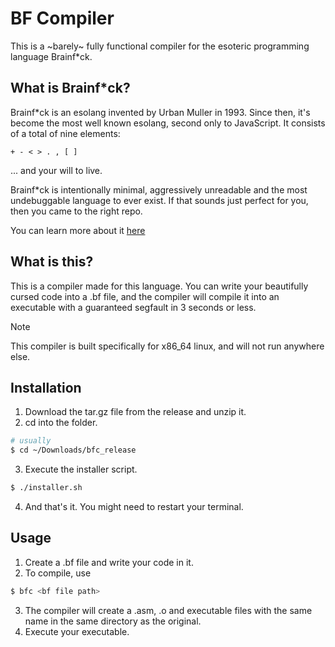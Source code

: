 # BF Compiler
This is a ~barely~ fully functional compiler for the esoteric programming language Brainf\*ck.

## What is Brainf\*ck?
Brainf\*ck is an esolang invented by Urban Muller in 1993. Since then, it's become the most well known esolang, second only to JavaScript.
It consists of a total of nine elements:
```
+ - < > . , [ ]
```
... and your will to live.

Brainf\*ck is intentionally minimal, aggressively unreadable and the most undebuggable language to ever exist.
If that sounds just perfect for you, then you came to the right repo.

You can learn more about it [here](https://esolangs.org/wiki/Brainfuck)

## What is this?
This is a compiler made for this language. 
You can write your beautifully cursed code into a .bf file, and the compiler will compile it into an executable
with a guaranteed segfault in 3 seconds or less.

> [!NOTE] 
> This compiler is built specifically for x86\_64 linux, and will not run anywhere else.

## Installation
1. Download the tar.gz file from the release and unzip it.
2. cd into the folder.
```sh  
# usually
$ cd ~/Downloads/bfc_release
```
3. Execute the installer script.
```sh 
$ ./installer.sh 
```
4. And that's it. You might need to restart your terminal.

## Usage
1. Create a .bf file and write your code in it.
2. To compile, use
```sh
$ bfc <bf file path>
```
3. The compiler will create a .asm, .o and executable files with the same name in the same directory as the original.
4. Execute your executable.
